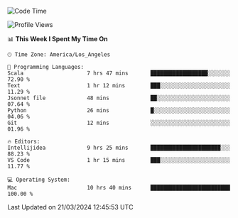 <!--START_SECTION:waka-->
![Code Time](http://img.shields.io/badge/Code%20Time-885%20hrs%2039%20mins-blue)

![Profile Views](http://img.shields.io/badge/Profile%20Views-22-blue)

📊 **This Week I Spent My Time On** 

```text
🕑︎ Time Zone: America/Los_Angeles

💬 Programming Languages: 
Scala                    7 hrs 47 mins       ██████████████████░░░░░░░   72.90 % 
Text                     1 hr 12 mins        ███░░░░░░░░░░░░░░░░░░░░░░   11.29 % 
Jsonnet file             48 mins             ██░░░░░░░░░░░░░░░░░░░░░░░   07.64 % 
Python                   26 mins             █░░░░░░░░░░░░░░░░░░░░░░░░   04.06 % 
Git                      12 mins             ░░░░░░░░░░░░░░░░░░░░░░░░░   01.96 % 

🔥 Editors: 
Intellijidea             9 hrs 25 mins       ██████████████████████░░░   88.23 % 
VS Code                  1 hr 15 mins        ███░░░░░░░░░░░░░░░░░░░░░░   11.77 % 

💻 Operating System: 
Mac                      10 hrs 40 mins      █████████████████████████   100.00 % 
```


 Last Updated on 21/03/2024 12:45:53 UTC
<!--END_SECTION:waka-->
